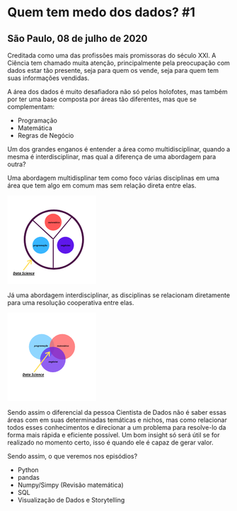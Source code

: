 Quem tem medo dos dados? #1
============================

## São Paulo, 08 de julho de 2020

Creditada como uma das profissões mais promissoras do século XXI. A Ciência tem chamado muita atenção, principalmente pela preocupação com dados estar tão presente, seja para quem os vende, seja para quem tem suas informações vendidas.

A área dos dados é muito desafiadora não só pelos holofotes, mas também por ter uma base composta por áreas tão diferentes, mas que se complementam:

- Programação
- Matemática
- Regras de Negócio

Um dos grandes enganos é entender a área como multidisciplinar, quando a mesma é interdisciplinar, mas qual a diferença de uma abordagem para outra?

Uma abordagem multidisplinar tem como foco várias disciplinas em uma área que tem algo em comum mas sem relação direta entre elas.

![alt text](DSMULTI.png) 

Já uma abordagem interdisciplinar, as disciplinas se relacionam diretamente para uma resolução cooperativa entre elas.


![alt text](DATASCIENCE.png)

Sendo assim o diferencial da pessoa Cientista de Dados não é saber essas áreas com em suas determinadas temáticas e nichos, mas como relacionar todos esses conhecimentos e direcionar a um problema para resolve-lo da forma mais rápida e eficiente possível. Um bom insight só será útil se for realizado no momento certo, isso é quando ele é capaz de gerar valor.

 
Sendo assim, o que veremos nos episódios?

- Python
- pandas
- Numpy/Simpy (Revisão matemática)
- SQL
- Visualização de Dados e Storytelling
